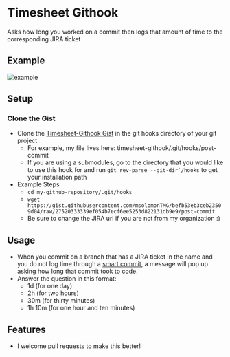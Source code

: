 # Timesheet Githook
Asks how long you worked on a commit then logs that amount of time to the corresponding JIRA ticket

## Example
![example](http://i.imgur.com/1qM2ILI.gif)

## Setup
### Clone the Gist
- Clone the [Timesheet-Githook Gist](https://gist.github.com/msolomonTMG/befb53eb3ceb23509d04) in the git hooks directory of your git project
  - For example, my file lives here: timesheet-githook/.git/hooks/post-commit
  - If you are using a submodules, go to the directory that you would like to use this hook for and run ``git rev-parse --git-dir`/hooks`` to get your installation path
- Example Steps
  - ``cd my-github-repository/.git/hooks``
  - ``wget https://gist.githubusercontent.com/msolomonTMG/befb53eb3ceb23509d04/raw/27520333339ef054b7ecf6ee5253d822131db9e9/post-commit``
  - Be sure to change the JIRA url if you are not from my organization :)

## Usage
- When you commit on a branch that has a JIRA ticket in the name and you do not log time through a [smart commit](https://confluence.atlassian.com/display/FISHEYE/Using+smart+commits#Usingsmartcommits-TransitionyourJIRAissues), a message will pop up asking how long that commit took to code.
- Answer the question in this format:
  - 1d (for one day)
  - 2h (for two hours)
  - 30m (for thirty minutes)
  - 1h 10m (for one hour and ten minutes)

## Features
- I welcome pull requests to make this better!
